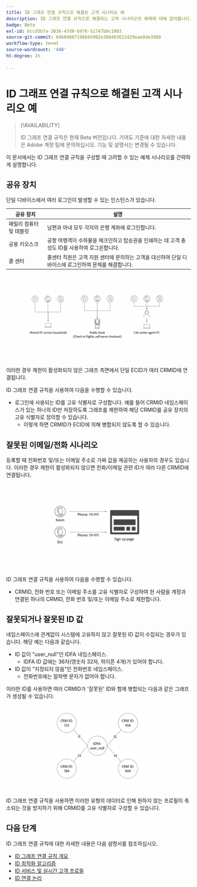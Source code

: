 ```yaml
---
title: ID 그래프 연결 규칙으로 해결된 고객 시나리오 예
description: ID 그래프 연결 규칙으로 해결되는 고객 시나리오의 예제에 대해 알아봅니다.
badge: Beta
exl-id: bccd5b7a-3836-47d8-b976-51747b9c1803
source-git-commit: 04b04807196bb5902e398403612429eae0de3988
workflow-type: tm+mt
source-wordcount: '448'
ht-degree: 1%

---
```


# ID 그래프 연결 규칙으로 해결된 고객 시나리오 예

>[!AVAILABILITY]
>
>ID 그래프 연결 규칙은 현재 Beta 버전입니다. 기여도 기준에 대한 자세한 내용은 Adobe 계정 팀에 문의하십시오. 기능 및 설명서는 변경될 수 있습니다.

이 문서에서는 ID 그래프 연결 규칙을 구성할 때 고려할 수 있는 예제 시나리오를 간략하게 설명합니다.

## 공유 장치

단일 디바이스에서 여러 로그인이 발생할 수 있는 인스턴스가 있습니다.

| 공유 장치 | 설명 |
| --- | --- |
| 패밀리 컴퓨터 및 태블릿 | 남편과 아내 모두 각자의 은행 계좌에 로그인합니다. |
| 공용 키오스크 | 공항 여행객이 수하물을 체크인하고 탑승권을 인쇄하는 데 고객 충성도 ID를 사용하여 로그온합니다. |
| 콜 센터 | 콜센터 직원은 고객 지원 센터에 문의하는 고객을 대신하여 단일 디바이스에 로그인하여 문제를 해결합니다. |

![공유 장치](../images/identity-settings/shared-devices.png)

이러한 경우 제한이 활성화되지 않은 그래프 측면에서 단일 ECID가 여러 CRMID에 연결됩니다.

ID 그래프 연결 규칙을 사용하여 다음을 수행할 수 있습니다.

* 로그인에 사용되는 ID를 고유 식별자로 구성합니다. 예를 들어 CRMID 네임스페이스가 있는 하나의 ID만 저장하도록 그래프를 제한하여 해당 CRMID를 공유 장치의 고유 식별자로 정의할 수 있습니다.
   * 이렇게 하면 CRMID가 ECID에 의해 병합되지 않도록 할 수 있습니다.

## 잘못된 이메일/전화 시나리오

등록할 때 전화번호 및/또는 이메일 주소로 가짜 값을 제공하는 사용자의 경우도 있습니다. 이러한 경우 제한이 활성화되지 않으면 전화/이메일 관련 ID가 여러 다른 CRMID에 연결됩니다.

![잘못된 전자 메일 전화](../images/identity-settings/invalid-email-phone.png)

ID 그래프 연결 규칙을 사용하여 다음을 수행할 수 있습니다.

* CRMID, 전화 번호 또는 이메일 주소를 고유 식별자로 구성하여 한 사람을 계정과 연결된 하나의 CRMID, 전화 번호 및/또는 이메일 주소로 제한합니다.

## 잘못되거나 잘못된 ID 값

네임스페이스에 관계없이 시스템에 고유하지 않고 잘못된 ID 값이 수집되는 경우가 있습니다. 해당 예는 다음과 같습니다.

* ID 값이 &quot;user_null&quot;인 IDFA 네임스페이스.
   * IDFA ID 값에는 36자(영숫자 32자, 하이픈 4개)가 있어야 합니다.
* ID 값이 &quot;지정되지 않음&quot;인 전화번호 네임스페이스.
   * 전화번호에는 알파벳 문자가 없어야 합니다.

이러한 ID를 사용하면 여러 CRMID가 &#39;잘못된&#39; ID와 함께 병합되는 다음과 같은 그래프가 생성될 수 있습니다.

![잘못된 데이터](../images/identity-settings/bad-data.png)

ID 그래프 연결 규칙을 사용하면 이러한 유형의 데이터로 인해 원하지 않는 프로필이 축소되는 것을 방지하기 위해 CRMID를 고유 식별자로 구성할 수 있습니다.

## 다음 단계

ID 그래프 연결 규칙에 대한 자세한 내용은 다음 설명서를 참조하십시오.

* [ID 그래프 연결 규칙 개요](./overview.md)
* [ID 최적화 알고리즘](./identity-optimization-algorithm.md)
* [ID 서비스 및 실시간 고객 프로필](../identity-and-profile.md)
* [ID 연결 논리](../features/identity-linking-logic.md)
